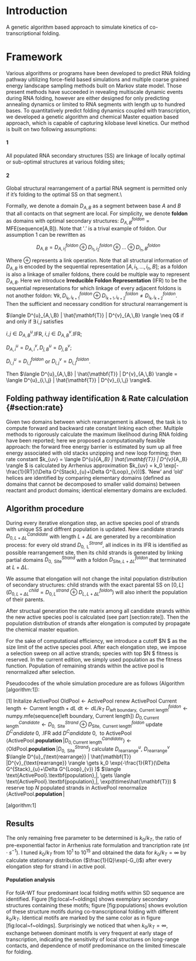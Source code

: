 Introduction
============


A genetic algorithm based approach to simulate kinetics of
co-transcriptional folding.


Framework
========



Various algorithms or programs have been developed to predict RNA
folding pathway ultilizing force-field based simulations and multiple
coarse grained energy landscape sampling methods built on Markov state
model. Those present methods have succeeded in revealing multiscale
dynamic events during RNA folding, however are either designed for only
predicting annealing dynamics or limited to RNA segments with length up
to hundred bases. To quantitatively predict folding dynamics coupled
with transcription, we developed a genetic algorithm and chemical Master
equation based approach, which is capable of capturing kilobase level
kinetics. Our method is built on two following assumptions:

#### 1

All populated RNA secondary structures (SS) are linkage of locally
optimal or sub-optimal structures at various folding sites;

#### 2

Global structural rearrangement of a partial RNA segment is permitted
only if it’s folding to the optimal SS on that segment.\

Formally, we denote a domain $D_{A,\,B}$ as a segment between base $A$
and $B$ that all contacts on that segment are local. For simplicity, we
denote **foldon** as domains with optimal secondary structures:
$D^{foldon}_{A,\,B} = \text{MFE(sequence[A,B])}$. Note that $'.'$ is a
trival example of foldon. Our assumption 1 can be rewritten as

$$D_{A,\,B} = D^{foldon}_{A, i_1} \oplus D^{foldon}_{i_1, i_2} \oplus ... \oplus D^{foldon}_{i_n, B}$$

Where $\oplus$ represents a link operation. Note that all structural
information of $D_{A,\,B}$ is encoded by the sequential representation
$[A,\, i_1,\, ...,\, i_n,\, B]$; as a foldon is also a linkage of
smaller foldons, there could be multiple way to represent $D_{A,\,B}$.
Here we introduce **Irreducible Foldon Representation** (IFR) to be the
sequential representations for which linkage of every adjacent foldons
is not another foldon:
$\forall k,\, D^{foldon}_{i_k, i_{k+1}} \oplus D^{foldon}_{i_{k+1}, i_{k+2}} \neq D^{foldon}_{i_{k}, i_{k+2}}$.
Then the sufficient and necessary condition for structural rearrangement
is

$\langle D^{u}_{A,\,B} | \hat{\mathbf{T}} | D^{v}_{A,\,B} \rangle \neq 0$
if and only if $\exists\, i,\,j$ satisfies

$i,\,j \in D^{u}_{A,\,B}$.IFR, $i,\,j \in D^{v}_{A,\,B}$.IFR;

$D^{u}_{A,\,i} = D^{v}_{A,\,i},\, D^{u}_{j,\,B} = D^{v}_{j,\,B}$;

$D^{u}_{i,\,j} = D^{foldon}_{i,\,j}$ or
$D^{v}_{i,\,j} = D^{foldon}_{i,\,j}$.

Then
$\langle D^{u}_{A,\,B} | \hat{\mathbf{T}} | D^{v}_{A,\,B} \rangle = \langle D^{u}_{i,\,j} | \hat{\mathbf{T}} | D^{v}_{i,\,j} \rangle$.

Folding pathway identification & Rate calculation {#section:rate}
-------------------------------------------------

Given two domains between which rearrangement is allowed, the task is to
compute forward and backward rate constant linking each other. Multiple
methods to rigorously calculate the maximum likelihood during RNA
folding have been reported; here we proposed a computationally feasible
approach: the forward free energy barrier is estimated by sum up all
free energy associated with old stacks unzipping and new loop forming;
then rate constant
$k_{uv} = \langle D^{u}_{A,\,B} | \hat{\mathbf{T}} | D^{v}_{A,\,B} \rangle $
is calculated by Arrhenius approximation
$k_{uv} = k_0 \exp[-\frac{1}{RT}(\Delta G^{Stack}_{u}+\Delta G^{Loop}_{v})]$.
’New’ and ’old’ helices are identified by comparing elementary domains
(defined as domains that cannot be decomposed to smaller valid domains)
between reactant and product domains; identical elementary domains are
excluded.

Algorithm procedure
-------------------

During every iterative elongation step, an active species pool of
strands with unique SS and diffrent population is updated. New candidate
strands $D^{Candidate}_{0,\, L+\Delta L}$ with length $L+\Delta L$ are
generated by a recombination process: for every old strand
$D^{Strand}_{0, \text{ L}}$, all indices in its IFR is identified as
possible rearrangement site, then its child strands is generated by
linking partial domains $D^{Strand}_{0, \text{ Site}}$ with a foldon
$D^{foldon}_{\text{Site}, L+\Delta L}$ that terminated at $L+\Delta L$.

We assume that elongation will not change the inital population
distribution of secondary structures: child strands with the exact
parental SS on $[0, L]$
($D^{child}_{0, L+\Delta L} = D^{strand}_{0, L} \oplus D^{foldon}_{L, L+\Delta L}$)
will also inherit the population of their parents.

After structual generation the rate matrix among all candidate strands
within the new active species pool is calculated (see part
[section:rate]). Then the population distribution of strands after
elongation is computed by propagate the chemical master equation.

For the sake of computational efficiency, we introduce a cutoff $N $ as
the size limit of the active species pool. After each elongation step,
we impose a selection sweep on all active strands; species with top $N $
fitness is reserved. In the current edition, we simply used population
as the fitness function. Population of remaining strands within the
active pool is renormalized after selection.

Pseudocodes of the whole simulation procedure are as follows (Algorithm
[algorithm:1]):

[1] Initalize ActivePool $\text{OldPool} \gets \text{ActivePool }$
$\text{renew ActivePool }$
$\text{Current length} \gets \text{Current length} + dL$
$\text{dt} \gets dL / k_T$
$D^{foldon}_{\text{left boundary}, \text{ Current length}} \gets \text{numpy.mfe(sequence[left boundary, Current length]})$
$D^{Candidate}_{0,\text{Current length}} \gets D^{Strand}_{0, \text{ Site}} \oplus D^{foldon}_{\text{Site}, \text{ Current length}}$
$\text{update $D^Candidate^~0,~$.IFR}$
$\text{add $D^Candidate^~0,~$ to ActivePool}$
$\langle \text{ActivePool}.\textbf{population}\,|D^{Candidate}_{0,\text{Current length}}\rangle \gets \langle \text{OldPool}.\textbf{population}\,|D^{Strand}_{0, \text{ Site}}\rangle$
$\text{calculate  } D^{u}_{\text{rearrange}} ,\ D^{v}_{\text{rearrange}}$
$\langle D^{u}_{\text{rearrange}} | \hat{\mathbf{T}} |D^{v}_{\text{rearrange}} \rangle \gets k_0 \exp(-\frac{1}{RT}(\Delta G^{Stack}_{u}+\Delta G^{Loop}_{v}) )$
$\langle \text{ActivePool}.\textbf{population}\,|\, \gets \langle \text{ActivePool}.\textbf{population}\,|\, \exp(t\times\hat{\mathbf{T}}) $
$\text{reserve top $N$ populated strands in ActivePool}$
$\text{renormalize }\langle \text{ActivePool}.\textbf{population}\,|$

[algorithm:1]

Results
-------

The only remaining free parameter to be determined is $k_0/k_T$, the
ratio of pre-exponential factor in Arrhenius rate formulation and
trancription rate ($nt\cdot s^{-1}$). I tuned $k_0/k_T$ from $10^{1}$ to
$10^{15}$ and obtained the data for $k_0/k_T=\infty$ by calculate
stationary distribution ($\frac{1}{Q}\exp(-G_i)$) after every elongation
step for strand i in active pool.

#### Population analysis

For folA-WT four predominant local folding motifs within SD sequence are
identified. Figure [fig:local~f~oldings] shows exemplary secondary
structures containing these motifs; figure [fig:populations] shows
evolution of these structure motifs during co-transcriptional folding
with different $k_0/k_T$. Identical motifs are marked by the same color
as in figure [fig:local~f~oldings]. Surprisingly we noticed that when
$k_0/k_T=\infty$, exchange between dominant motifs is very frequent at
early stage of transcription, indicating the sensitivity of local
structures on long-range contacts, and dependence of motif predominance
on the limited timescale for folding.
